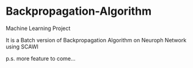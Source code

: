 Backpropagation-Algorithm
=========================

Machine Learning Project

It is a Batch version of Backpropagation Algorithm on Neuroph Network using SCAWI

p.s. more feature to come...
